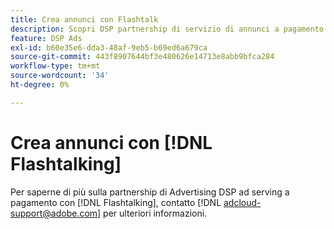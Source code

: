```yaml
---
title: Crea annunci con Flashtalk
description: Scopri DSP partnership di servizio di annunci a pagamento con Flashtalk.
feature: DSP Ads
exl-id: b60e35e6-dda3-48af-9eb5-b69ed6a679ca
source-git-commit: 443f8907644bf3e480626e14713e8abb9bfca284
workflow-type: tm+mt
source-wordcount: '34'
ht-degree: 0%

---
```


# Crea annunci con [!DNL Flashtalking]

Per saperne di più sulla partnership di Advertising DSP ad serving a pagamento con [!DNL Flashtalking], contatto [!DNL adcloud-support@adobe.com] per ulteriori informazioni.
